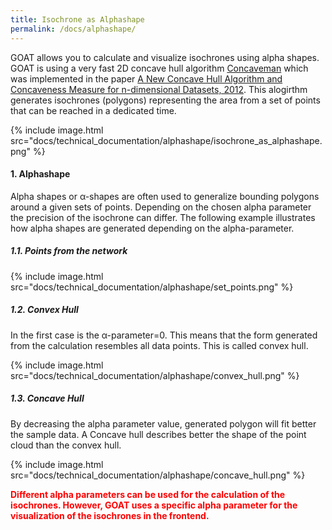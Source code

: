 ```yaml
---
title: Isochrone as Alphashape
permalink: /docs/alphashape/
---
```


GOAT allows you to calculate and visualize isochrones using alpha shapes. GOAT is using a very fast 2D concave hull algorithm [Concaveman](https://github.com/mapbox/concaveman) which was implemented in the paper  [A New Concave Hull Algorithm and Concaveness Measure for n-dimensional Datasets, 2012](https://journal.iis.sinica.edu.tw/paper/1/100295-3.pdf?cd=2217EEBB7C44EDA26). This alogirthm generates isochrones (polygons) representing the area from a set of points that can be reached in a dedicated time.
<td> {% include image.html src="docs/technical_documentation/alphashape/isochrone_as_alphashape.png" %} </td>

#### 1. Alphashape
Alpha shapes or α-shapes are often used to generalize bounding polygons around a given sets of points. Depending on the chosen alpha parameter the precision of the isochrone can differ. The following example illustrates how alpha shapes are generated depending on the alpha-parameter. 
##### 1.1. Points from the network
<td> {% include image.html src="docs/technical_documentation/alphashape/set_points.png" %} </td>

##### 1.2. Convex Hull 
In the first case is the α-parameter=0. This means that the form generated from the calculation resembles all data points. This is called convex hull. 
<td> {% include image.html src="docs/technical_documentation/alphashape/convex_hull.png" %} </td>

##### 1.3. Concave Hull
By decreasing the alpha parameter value, generated polygon will fit better the sample data. 
A Concave hull describes better the shape of the point cloud than the convex hull.  
<td> {% include image.html src="docs/technical_documentation/alphashape/concave_hull.png" %} </td>


<b><font color="red"> Different alpha parameters can be used for the calculation of the isochrones. However, GOAT uses a specific alpha parameter for the visualization of the isochrones in the frontend. 








